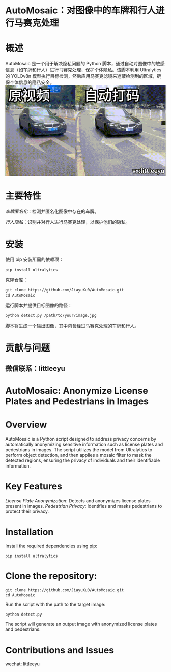 
# AutoMosaic：对图像中的车牌和行人进行马赛克处理
# 概述
AutoMosaic 是一个用于解决隐私问题的 Python 脚本，通过自动对图像中的敏感信息（如车牌和行人）进行马赛克处理，保护个体隐私。该脚本利用 Ultralytics 的 YOLOv8n 模型执行目标检测，然后应用马赛克滤镜来遮蔽检测到的区域，确保个体信息的隐私安全。
![Local GIF](demo.gif)
# 主要特性
*车牌匿名化*：检测并匿名化图像中存在的车牌。 

*行人隐私*：识别并对行人进行马赛克处理，以保护他们的隐私。

# 安装
使用 pip 安装所需的依赖项：
```
pip install ultralytics
```

克隆仓库：
```
git clone https://github.com/JiayuXu0/AutoMosaic.git
cd AutoMosaic
```
运行脚本并提供目标图像的路径：

```
python detect.py /path/to/your/image.jpg
```
脚本将生成一个输出图像，其中包含经过马赛克处理的车牌和行人。

# 贡献与问题 

微信联系：littleeyu
---

# AutoMosaic: Anonymize License Plates and Pedestrians in Images
# Overview
AutoMosaic is a Python script designed to address privacy concerns by automatically anonymizing sensitive information such as license plates and pedestrians in images. The script utilizes the model from Ultralytics to perform object detection, and then applies a mosaic filter to mask the detected regions, ensuring the privacy of individuals and their identifiable information.

# Key Features
*License Plate Anonymization*: Detects and anonymizes license plates present in images.
*Pedestrian Privacy*: Identifies and masks pedestrians to protect their privacy.

# Installation
Install the required dependencies using pip:
```
pip install ultralytics
```

# Clone the repository:

```
git clone https://github.com/JiayuXu0/AutoMosaic.git
cd AutoMosaic
```

Run the script with the path to the target image:

```
python detect.py
```
The script will generate an output image with anonymized license plates and pedestrians.

# Contributions and Issues
wechat: littleeyu